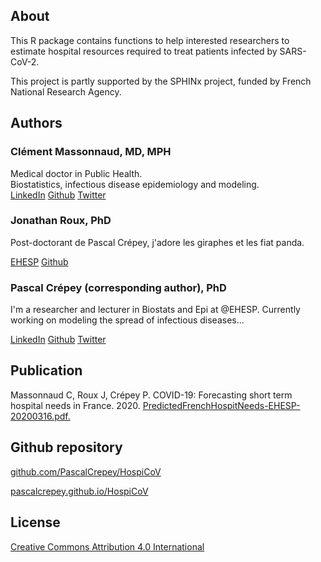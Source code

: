## About

This R package contains functions to help interested researchers to estimate hospital resources required to treat patients infected by SARS-CoV-2.

This project is partly supported by the SPHINx project, funded by French National Research Agency.


## Authors
### Clément Massonnaud, MD, MPH

Medical doctor in Public Health.  
Biostatistics, infectious disease epidemiology and modeling.  
<a href="https://www.linkedin.com/in/clément-massonnaud-30a962158" target="_blank">LinkedIn</a>
<a href="https://github.com/ClementMassonnaud" target="_blank">Github</a>
<a href="https://twitter.com/CMassonnaud?s=03" target="_blank">Twitter</a>

### Jonathan Roux, PhD

Post-doctorant de Pascal Crépey, j'adore les giraphes et les fiat panda.  

<a href="https://www.ehesp.fr/annuaire/enseignement-recherche/jonathan-roux/" target="_blank">EHESP</a>
<a href="https://github.com/JonathanRoux85" target="_blank">Github</a>

### Pascal Crépey (corresponding author), PhD

I'm a researcher and lecturer in Biostats and Epi at @EHESP. Currently working on modeling the spread of infectious diseases...  

<a href="https://www.linkedin.com/in/pascalcrepey/" target="_blank">LinkedIn</a>
<a href="https://github.com/PascalCrepey" target="_blank">Github</a>
<a href="https://twitter.com/PascalCrepey" target="_blank">Twitter</a>


## Publication

Massonnaud C, Roux J, Crépey P. COVID-19: Forecasting short term hospital needs in France.
2020. <a href="https://www.ea-reperes.com/wp-content/uploads/2020/03/PredictedFrenchHospitNeeds-EHESP-20200316.pdf." target="_blank">PredictedFrenchHospitNeeds-EHESP-20200316.pdf.</a>


## Github repository

<a href="https://github.com/PascalCrepey/HospiCoV" target="_blank">github.com/PascalCrepey/HospiCoV</a>

<a href="https://pascalcrepey.github.io/HospiCoV" target="_blank">pascalcrepey.github.io/HospiCoV</a>

## License

<a href="https://github.com/PascalCrepey/HospiCoV/blob/master/LICENSE.md" target="_blank">Creative Commons Attribution 4.0 International</a>




